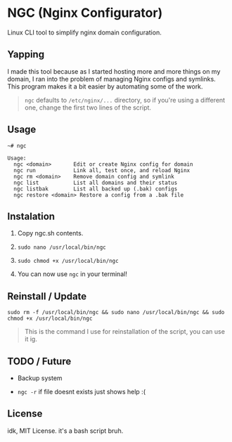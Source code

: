 # NGC (Nginx Configurator)

Linux CLI tool to simplify nginx domain configuration.

## Yapping

I made this tool because as I started hosting more and more things on my domain, I ran into the problem of managing Nginx configs and symlinks. This program makes it a bit easier by automating some of the work.

> `ngc` defaults to `/etc/nginx/...` directory, so if you're using a different one, change the first two lines of the script.

## Usage

`~# ngc`

```text
Usage:
  ngc <domain>       Edit or create Nginx config for domain
  ngc run            Link all, test once, and reload Nginx
  ngc rm <domain>    Remove domain config and symlink
  ngc list           List all domains and their status
  ngc listbak        List all backed up (.bak) configs
  ngc restore <domain> Restore a config from a .bak file
```

## Instalation

1. Copy ngc.sh contents.

2. `sudo nano /usr/local/bin/ngc`

3. `sudo chmod +x /usr/local/bin/ngc`

4. You can now use `ngc` in your terminal!

## Reinstall / Update

`sudo rm -f /usr/local/bin/ngc && sudo nano /usr/local/bin/ngc && sudo chmod +x /usr/local/bin/ngc`

> This is the command I use for reinstallation of the script, you can use it ig.

## TODO / Future

- Backup system

- `ngc -r` if file doesnt exists just shows help :(

## License

idk, MIT License. it's a bash script bruh.
